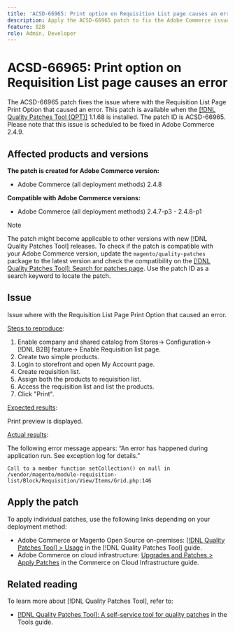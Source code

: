 ```yaml
---
title: 'ACSD-66965: Print option on Requisition List page causes an error'
description: Apply the ACSD-66965 patch to fix the Adobe Commerce issue where with the Requisition List Page Print Option that caused an error.
feature: B2B
role: Admin, Developer
---
```


# ACSD-66965: Print option on Requisition List page causes an error

The ACSD-66965 patch fixes the issue where with the Requisition List Page Print Option that caused an error. This patch is available when the [[!DNL Quality Patches Tool (QPT)]](/help/tools/quality-patches-tool/quality-patches-tool-to-self-serve-quality-patches.md) 1.1.68 is installed. The patch ID is ACSD-66965. Please note that this issue is scheduled to be fixed in Adobe Commerce 2.4.9.

## Affected products and versions

**The patch is created for Adobe Commerce version:**

* Adobe Commerce (all deployment methods) 2.4.8

**Compatible with Adobe Commerce versions:**

* Adobe Commerce (all deployment methods) 2.4.7-p3 - 2.4.8-p1

>[!NOTE]
>
>The patch might become applicable to other versions with new [!DNL Quality Patches Tool] releases. To check if the patch is compatible with your Adobe Commerce version, update the `magento/quality-patches` package to the latest version and check the compatibility on the [[!DNL Quality Patches Tool]: Search for patches page](https://experienceleague.adobe.com/tools/commerce-quality-patches/index.html). Use the patch ID as a search keyword to locate the patch.

## Issue

Issue where with the Requisition List Page Print Option that caused an error.

<u>Steps to reproduce</u>:

1. Enable company and shared catalog from Stores-> Configuration-> [!DNL B2B] feature-> Enable Requisition list page.
1. Create two simple products.
1. Login to storefront and open My Account page.
1. Create requisition list.
1. Assign both the products to requisition list.
1. Access the requisition list and list the products.
1. Click "Print".

<u>Expected results</u>:

Print preview is displayed.

<u>Actual results</u>:

The following error message appears: “An error has happened during application run. See exception log for details.”

```
Call to a member function setCollection() on null in /vendor/magento/module-requisition-list/Block/Requisition/View/Items/Grid.php:146
```

## Apply the patch

To apply individual patches, use the following links depending on your deployment method:

* Adobe Commerce or Magento Open Source on-premises: [[!DNL Quality Patches Tool] > Usage](/help/tools/quality-patches-tool/usage.md) in the [!DNL Quality Patches Tool] guide.
* Adobe Commerce on cloud infrastructure: [Upgrades and Patches > Apply Patches](https://experienceleague.adobe.com/docs/commerce-cloud-service/user-guide/develop/upgrade/apply-patches.html) in the Commerce on Cloud Infrastructure guide.

## Related reading

To learn more about [!DNL Quality Patches Tool], refer to:

* [[!DNL Quality Patches Tool]: A self-service tool for quality patches](/help/tools/quality-patches-tool/quality-patches-tool-to-self-serve-quality-patches.md) in the Tools guide.